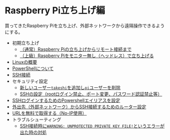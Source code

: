 # Raspberry Pi立ち上げ編

買ってきたRaspberry Piを立ち上げ、外部ネットワークから遠隔操作できるようにする。

* 初期立ち上げ
  * [（通常）Raspberry Piの立ち上げからリモート接続まで](startup1.html)
  * [（上級）Raspberry Piをモニター無し（ヘッドレス）で立ち上げる](headlessinstall.html)
* [Linuxの概要](aboutlinux.html)
* [PowerShellについて](aboutpowershell.html)
* [SSH接続](aboutssh.html)
* セキュリティ設定
  * [新しいユーザー`takeshi`を追加し`pi`ユーザーを削除](delpi.html)
  * [SSHの設定（rootログイン禁止、ポート変更、パスワード認証禁止等）](sshsettings.html)
* [SSHログインするためのPowershellエイリアスを設定](powershellalias.html)
* [外出先（外部ネットワーク）からSSH接続するためのルーター設定](portforwarding.html)
* [URLを無料で取得する（No-IP使用）](freeddns.html)
* トラブルシューティング
  * [SSH接続時に`WARNING: UNPROTECTED PRIVATE KEY FILE!`というエラーが出た時の対処](rsa_key.html)